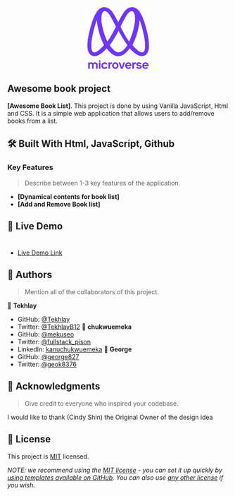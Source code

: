 <div align="center">

  <img src="murple_logo.png" alt="logo" width="140"  height="auto" />
  <br/>


</div>

<!-- PROJECT DESCRIPTION -->
## Awesome book project


**[Awesome Book List]**. This project is done by using Vanilla JavaScript, Html and CSS. It is a simple web application that allows users to add/remove books from a list.

## 🛠 Built With Html, JavaScript, Github<a name="built-with"></a>


<!-- Features -->

### Key Features <a name="key-features"></a>

> Describe between 1-3 key features of the application.

- **[Dynamical contents for book list]**
- **[Add and Remove Book list]**


<!-- LIVE DEMO -->

## 🚀 Live Demo <a name="live-demo"></a>

> #

- [Live Demo Link](https://tekhlay.github.io/Awesome-books/)

<!-- AUTHORS -->

## 👥 Authors <a name="authors"></a>

> Mention all of the collaborators of this project.

👤 **Tekhlay** 

- GitHub: [@Tekhlay](https://github.com/Tekhlay)
- Twitter: [@TekhlayB12](https://twitter.com/TekhlayB12)
👤 **chukwuemeka**
- GitHub: [@mekuseo](https://github.com/mekuseo)
- Twitter: [@fullstack_pison](https://twitter.com/pison_fullstack)
- LinkedIn: [kanuchukwuemeka](https://www.linkedin.com/in/kanuchukwuemeka)
👤 **George**
- GitHub: [@george827](https://github.com/george827)
- Twitter: [@geok8376](https://twitter.com/geok8376)

<!-- FUTURE FEATURES -->



<!-- SUPPORT -->

<!-- ACKNOWLEDGEMENTS -->

## 🙏 Acknowledgments <a name="acknowledgements"></a>

> Give credit to everyone who inspired your codebase.

I would like to thank (Cindy Shin) the Original Owner of the design idea


<!-- LICENSE -->

## 📝 License <a name="license"></a>

This project is [MIT](./LICENSE) licensed.

_NOTE: we recommend using the [MIT license](https://choosealicense.com/licenses/mit/) - you can set it up quickly by [using templates available on GitHub](https://docs.github.com/en/communities/setting-up-your-project-for-healthy-contributions/adding-a-license-to-a-repository). You can also use [any other license](https://choosealicense.com/licenses/) if you wish._

